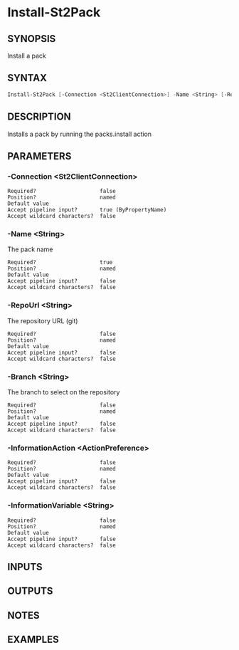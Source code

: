 ﻿Install-St2Pack
===================

## SYNOPSIS
Install a pack

## SYNTAX
```powershell
Install-St2Pack [-Connection <St2ClientConnection>] -Name <String> [-RepoUrl <String>] [-Branch <String>] [-InformationAction <ActionPreference>] [-InformationVariable <String>] [<CommonParameters>]
```

## DESCRIPTION
Installs a pack by running the packs.install action

## PARAMETERS
### -Connection &lt;St2ClientConnection&gt;

```
Required?                    false
Position?                    named
Default value
Accept pipeline input?       true (ByPropertyName)
Accept wildcard characters?  false
```
 
### -Name &lt;String&gt;
The pack name
```
Required?                    true
Position?                    named
Default value
Accept pipeline input?       false
Accept wildcard characters?  false
```
 
### -RepoUrl &lt;String&gt;
The repository URL (git)
```
Required?                    false
Position?                    named
Default value
Accept pipeline input?       false
Accept wildcard characters?  false
```
 
### -Branch &lt;String&gt;
The branch to select on the repository
```
Required?                    false
Position?                    named
Default value
Accept pipeline input?       false
Accept wildcard characters?  false
```
 
### -InformationAction &lt;ActionPreference&gt;

```
Required?                    false
Position?                    named
Default value
Accept pipeline input?       false
Accept wildcard characters?  false
```
 
### -InformationVariable &lt;String&gt;

```
Required?                    false
Position?                    named
Default value
Accept pipeline input?       false
Accept wildcard characters?  false
```

## INPUTS


## OUTPUTS


## NOTES


## EXAMPLES
